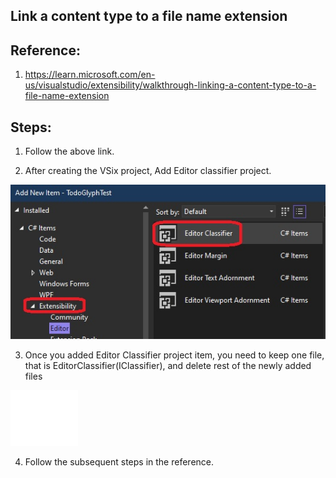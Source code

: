 ## Link a content type to a file name extension

## Reference: 
1. https://learn.microsoft.com/en-us/visualstudio/extensibility/walkthrough-linking-a-content-type-to-a-file-name-extension

## Steps:
1. Follow the above link. 

2. After creating the VSix project, Add Editor classifier project.

![Add Editor Classifier file](./images/50_50EditorClassifierAddNewItem.jpg)

3. Once you added Editor Classifier project item, you need to keep one file, that is EditorClassifier(IClassifier), and delete rest of the newly added files

![Delete other files](./images/50_51EditorClassifierDeleteOtherFiles.jpg)

4. Follow the subsequent steps in the reference.